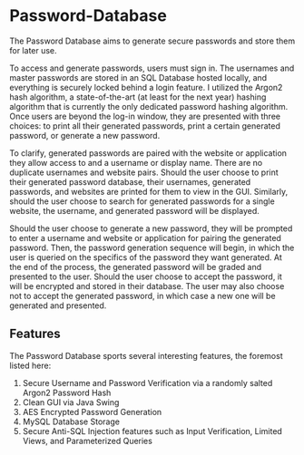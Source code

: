 # Password-Database
The Password Database aims to generate secure passwords and store them for later use.

To access and generate passwords, users must sign in. The usernames and master passwords are stored in an SQL Database hosted locally, and everything is securely locked behind a login feature. I utilized the Argon2 hash algorithm, a state-of-the-art (at least for the next year) hashing algorithm that is currently the only dedicated password hashing algorithm. Once users are beyond the log-in window, they are presented with three choices: to print all their generated passwords, print a certain generated password, or generate a new password.

To clarify, generated passwords are paired with the website or application they allow access to and a username or display name. There are no duplicate usernames and website pairs. Should the user choose to print their generated password database, their usernames, generated passwords, and websites are printed for them to view in the GUI. Similarly, should the user choose to search for generated passwords for a single website, the username, and generated password will be displayed.

Should the user choose to generate a new password, they will be prompted to enter a username and website or application for pairing the generated password. Then, the password generation sequence will begin, in which the user is queried on the specifics of the password they want generated. At the end of the process, the generated password will be graded and presented to the user. Should the user choose to accept the password, it will be encrypted and stored in their database. The user may also choose not to accept the generated password, in which case a new one will be generated and presented.

## Features
The Password Database sports several interesting features, the foremost listed here:
1. Secure Username and Password Verification via a randomly salted Argon2 Password Hash
2. Clean GUI via Java Swing
3. AES Encrypted Password Generation
4. MySQL Database Storage
5. Secure Anti-SQL Injection features such as Input Verification, Limited Views, and Parameterized Queries

